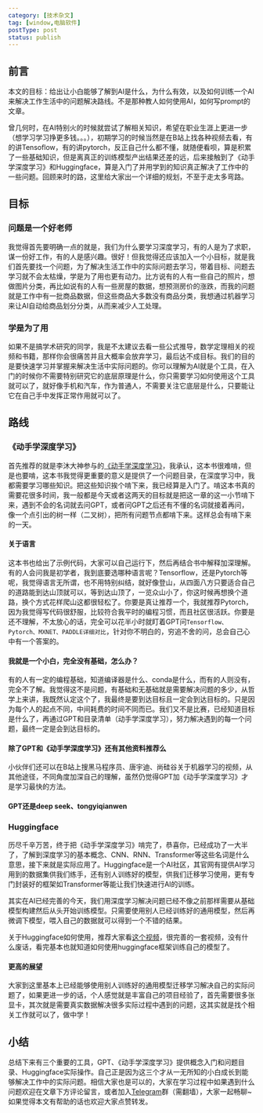 ```yaml
---
category: [技术杂文]
tag: [window,电脑软件]
postType: post
status: publish
---
```


## 前言

本文的目标：给出让小白能够了解到AI是什么，为什么有效，以及如何训练一个AI来解决工作生活中的问题解决路线。不是那种教人如何使用AI，如何写prompt的文章。

曾几何时，在AI特别火的时候就尝试了解相关知识，希望在职业生涯上更进一步（想学习学习挣更多钱。。。），初期学习的时候当然是在B站上找各种视频去看，有的讲Tensoflow，有的讲pytorch，反正自己什么都不懂，就随便看呗，算是积累了一些基础知识，但是离真正的训练模型产出结果还差的远，后来接触到了《动手学深度学习》和Huggingface，算是入门了并用学到的知识真正解决了工作中的一些问题。回顾来时的路，这里给大家出一个详细的规划，不至于走太多弯路。

## 目标

### 问题是一个好老师

我觉得首先要明确一点的就是，我们为什么要学习深度学习，有的人是为了求职，谋一份好工作，有的人是感兴趣。很好！但我觉得还应该加入一个小目标，就是我们首先要找一个问题，为了解决生活工作中的实际问题去学习，带着目标、问题去学习就不会太枯燥，学是为了用也更有动力。比方说有的人有一些自己的照片，想做图片分类，再比如说有的人有一些房屋的数据，想预测房价的涨跌，而我的问题就是工作中有一批商品数据，但这些商品大多数没有商品分类，我想通过机器学习来让AI自动给商品划分分类，从而来减少人工处理。

### 学是为了用

如果不是搞学术研究的同学，我是不太建议去看一些公式推导，数学定理相关的视频和书籍，那样你会很痛苦并且大概率会放弃学习，最后达不成目标。我们的目的是要快速学习并掌握来解决生活中实际问题的。你可以理解为AI就是个工具，在入门的时候你不需要特别研究它的底层原理是什么，你只需要学习如何使用这个工具就可以了，就好像手机和汽车，作为普通人，不需要关注它底层是什么，只要能让它在自己手中发挥正常作用就可以了。

## 路线

### 《动手学深度学习》

首先推荐的就是李沐大神参与的[《动手学深度学习》](https://zh.d2l.ai/)，我承认，这本书很难啃，但是也要啃，这本书我觉得更重要的意义是提供了一个问题目录，在深度学习中，我都需要学习哪些知识。把这些知识挨个啃下来，我已经算是入门了。啃这本书真的需要花很多时间，我一般都是今天或者这两天的目标就是把这一章的这一小节啃下来，遇到不会的名词就去问GPT，或者问GPT之后还有不懂的名词就接着再问，像一个点引出的树一样（二叉树），把所有问题节点都啃下来。这样总会有啃下来的一天。

#### 关于语言

这本书也给出了示例代码，大家可以自己运行下，然后再结合书中解释加深理解。有的人会问我是初学者，我到底要选哪种语言呢？Tensorflow，还是Pytorch等呢，我觉得语言无所谓，也不用特别纠结，就好像登山，从四面八方只要适合自己的道路能到达山顶就可以，等到达山顶了，一览众山小了，你这时候再想换个道路，换个方式花样爬山这都很轻松了。你要是真让推荐一个，我就推荐Pytorch，因为我觉得写代码很舒服，比较符合我平时的编程习惯，而且社区很活跃。你要是还不理解，不太放心的话，完全可以花半小时就盯着GPT问`Tensorflow、Pytorch、MXNET、PADDLE详细对比`，针对你不明白的，穷追不舍的问，总会自己心中有一个答案的。

#### 我就是一个小白，完全没有基础，怎么办？

有的人有一定的编程基础，知道编译器是什么、conda是什么，而有的人则没有，完全不了解。我觉得这不是问题，有基础和无基础就是需要解决问题的多少，从哲学上来讲，我既然认定这个了，我最终是要到达目标且一定会到达目标的。只是因为每个人的起点不同，中间耗费的时间不同而已。我们又不是比赛，已经知道目标是什么了，再通过GPT和目录清单（动手学深度学习），努力解决遇到的每一个问题，最终一定是会到达目标的。 

#### 除了GPT和《动手学深度学习》还有其他资料推荐么

小伙伴们还可以在B站上搜黑马程序员、唐宇迪、尚硅谷关于机器学习的视频，从其他途径，不同角度加深自己的理解，虽然仍觉得GPT加《动手学深度学习》才是学习最快的方法。
#### GPT还是deep seek、tongyiqianwen

### Huggingface

历尽千辛万苦，终于把《动手学深度学习》啃完了，恭喜你，已经成功了一大半了，了解到深度学习的基本概念、CNN、RNN、Transformer等这些名词是什么意思，接下来就是实际应用了。Huggingface是一个AI社区，其官网有提供AI学习用到的数据集供我们练手，还有别人训练好的模型，供我们迁移学习使用，更有专门封装好的框架如Transformer等能让我们快速进行AI的训练。

其实在AI已经完善的今天，我们用深度学习解决问题已经不像之前那样需要从基础模型构建然后从头开始训练模型。只需要使用别人已经训练好的通用模型，然后再微调下模型，喂入自己的数据就可以得到一个不错的结果。

关于Huggingface如何使用，推荐大家看[这个视频](https://www.bilibili.com/video/BV1ma4y1g791)，很完善的一套视频，没有什么废话，看完基本也就知道如何使用huggingface框架训练自己的模型了。

#### 更高的展望

大家到这里基本上已经能够使用别人训练好的通用模型迁移学习解决自己的实际问题了，如果更进一步的话，个人感觉就是丰富自己的项目经验了，首先需要很多张显卡，其次就是需要真实数据解决很多实际过程中遇到的问题，这其实就是找个相关工作就可以了，做中学！

## 小结

总结下来有三个重要的工具，GPT、《动手学深度学习》提供概念入门和问题目录、Huggingface实际操作。自己正是因为这三个才从一无所知的小白成长到能够解决工作中的实际问题。相信大家也是可以的，大家在学习过程中如果遇到什么问题欢迎在文章下方评论留言，或者加入[Telegram](https://t.me/MarkSomniloquy)群（需翻墙），大家一起畅聊~如果觉得本文有帮助的话也欢迎大家点赞转发。
